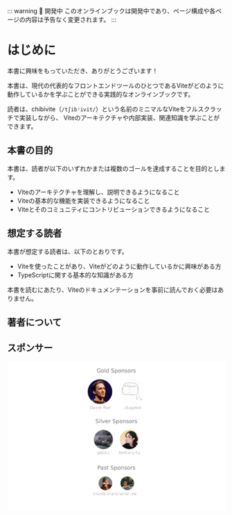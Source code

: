 <script setup>
import AuthorProfile from '../../.vitepress/components/AuthorProfile.vue'
</script>

::: warning 🚧 開発中
このオンラインブックは開発中であり、ページ構成や各ページの内容は予告なく変更されます。
:::

# はじめに

本書に興味をもっていただき、ありがとうございます！

本書は、現代の代表的なフロントエンドツールのひとつであるViteがどのように動作しているかを学ぶことができる実践的なオンラインブックです。

読者は、chibivite（`/tʃibʲivit/`）という名前のミニマルなViteをフルスクラッチで実装しながら、
Viteのアーキテクチャや内部実装、関連知識を学ぶことができます。

## 本書の目的

本書は、読者が以下のいずれかまたは複数のゴールを達成することを目的とします。

- Viteのアーキテクチャを理解し、説明できるようになること
- Viteの基本的な機能を実装できるようになること
- Viteとそのコミュニティにコントリビューションできるようになること

## 想定する読者

本書が想定する読者は、以下のとおりです。

- Viteを使ったことがあり、Viteがどのように動作しているかに興味がある方
- TypeScriptに関する基本的な知識がある方

本書を読むにあたり、Viteのドキュメンテーションを事前に読んでおく必要はありません。

## 著者について

<AuthorProfile locale="ja" />

## スポンサー

![](https://raw.githubusercontent.com/NozomuIkuta/sponsors/main/sponsors.png)
